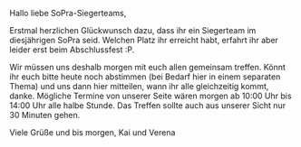 Hallo liebe SoPra-Siegerteams,

Erstmal herzlichen Glückwunsch dazu, dass ihr ein Siegerteam im diesjährigen SoPra seid. Welchen Platz ihr erreicht habt, erfahrt ihr aber leider erst beim Abschlussfest :P.

Wir müssen uns deshalb morgen mit euch allen gemeinsam treffen. Könnt ihr euch bitte heute noch abstimmen (bei Bedarf hier in einem separaten Thema) und uns dann hier mitteilen, wann ihr alle gleichzeitig kommt, danke. Mögliche Termine von unserer Seite wären morgen ab 10:00 Uhr bis 14:00 Uhr alle halbe Stunde. Das Treffen sollte auch aus unserer Sicht nur 30 Minuten gehen.

Viele Grüße und bis morgen, Kai und Verena